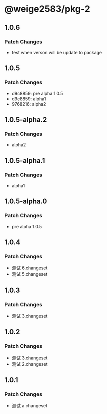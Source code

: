 # @weige2583/pkg-2

## 1.0.6

### Patch Changes

- test when verson will be update to package

## 1.0.5

### Patch Changes

- d9c8859: pre alpha 1.0.5
- d9c8859: alpha1
- 9768216: alpha2

## 1.0.5-alpha.2

### Patch Changes

- alpha2

## 1.0.5-alpha.1

### Patch Changes

- alpha1

## 1.0.5-alpha.0

### Patch Changes

- pre alpha 1.0.5

## 1.0.4

### Patch Changes

- 测试 6.changeset
- 测试 5.changeset

## 1.0.3

### Patch Changes

- 测试 3.changeset

## 1.0.2

### Patch Changes

- 测试 3.changeset
- 测试 2.changeset

## 1.0.1

### Patch Changes

- 测试 a changeset
